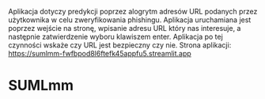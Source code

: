 Aplikacja dotyczy predykcji poprzez alogrytm adresów URL podanych przez użytkownika w celu zweryfikowania phishingu. 
Aplikacja uruchamiana jest poprzez wejście na stronę, wpisanie adresu URL który nas interesuje, a następnie zatwierdzenie wyboru klawiszem enter. Aplikacja po tej czynności wskaże czy URL jest bezpieczny czy nie. 
Strona aplikacji: 
https://sumlmm-fwfbpod8l6ftefk45appfu5.streamlit.app
# SUMLmm
